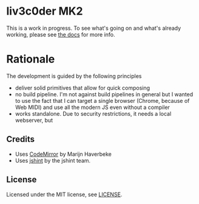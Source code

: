 # liv3c0der MK2

This is a work in progress. To see what's going on and what's already working, please see [the docs](docs/index.md) for more info.

# Rationale

The development is guided by the following principles

- deliver solid primitives that allow for quick composing
- no build pipeline. I'm not against build pipelines in general but I wanted to use the fact that I can target a single browser (Chrome, because of Web MIDI) and use all the modern JS even without a compiler
- works standalone. Due to security restrictions, it needs a local webserver, but 

## Credits

- Uses [CodeMirror](http://codemirror.net/) by Marijn Haverbeke
- Uses [jshint](https://github.com/jshint/jshint) by the jshint team.

## License

Licensed under the MIT license, see [LICENSE](LICENSE).
